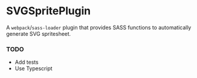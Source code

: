 # SVGSpritePlugin

A `webpack`/`sass-loader` plugin that provides SASS functions to automatically generate SVG spritesheet.


### TODO
* Add tests
* Use Typescript